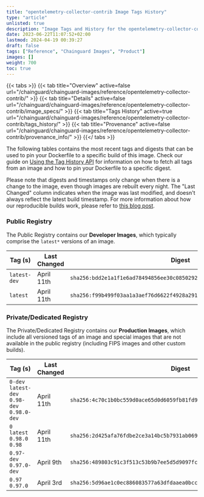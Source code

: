 ```yaml
---
title: "opentelemetry-collector-contrib Image Tags History"
type: "article"
unlisted: true
description: "Image Tags and History for the opentelemetry-collector-contrib Chainguard Image"
date: 2023-06-22T11:07:52+02:00
lastmod: 2024-04-19 00:39:27
draft: false
tags: ["Reference", "Chainguard Images", "Product"]
images: []
weight: 700
toc: true
---
```


{{< tabs >}}
{{< tab title="Overview" active=false url="/chainguard/chainguard-images/reference/opentelemetry-collector-contrib/" >}}
{{< tab title="Details" active=false url="/chainguard/chainguard-images/reference/opentelemetry-collector-contrib/image_specs/" >}}
{{< tab title="Tags History" active=true url="/chainguard/chainguard-images/reference/opentelemetry-collector-contrib/tags_history/" >}}
{{< tab title="Provenance" active=false url="/chainguard/chainguard-images/reference/opentelemetry-collector-contrib/provenance_info/" >}}
{{</ tabs >}}

The following tables contains the most recent tags and digests that can be used to pin your Dockerfile to a specific build of this image. Check our guide on [Using the Tag History API](/chainguard/chainguard-images/using-the-tag-history-api/) for information on how to fetch all tags from an image and how to pin your Dockerfile to a specific digest.

Please note that digests and timestamps only change when there is a change to the image, even though images are rebuilt every night. The "Last Changed" column indicates when the image was last modified, and doesn't always reflect the latest build timestamp. For more information about how our reproducible builds work, please refer to [this blog post](https://www.chainguard.dev/unchained/reproducing-chainguards-reproducible-image-builds).

### Public Registry
The Public Registry contains our **Developer Images**, which typically comprise the `latest*` versions of an image.

| Tag (s)       | Last Changed | Digest                                                                    |
|---------------|--------------|---------------------------------------------------------------------------|
|  `latest-dev` | April 11th   | `sha256:bdd2e1a1f1e6ad78494856ee30c08502925db17c1e7a0519d3a793bf5a881c47` |
|  `latest`     | April 11th   | `sha256:f99b499f03aa1a3aef76d6622f4928a2918877da8a3d5335ddadb4ba92446219` |


### Private/Dedicated Registry
The Private/Dedicated Registry contains our **Production Images**, which include all versioned tags of an image and special images that are not available in the public registry (including FIPS images and other custom builds).

| Tag (s)                                       | Last Changed | Digest                                                                    |
|-----------------------------------------------|--------------|---------------------------------------------------------------------------|
|  `0-dev` `latest-dev` `0.98-dev` `0.98.0-dev` | April 11th   | `sha256:4c70c1b0bc559d0ace65d0d6059fb81fd9dbaed410bb7bbf32ed76299175c8b6` |
|  `0` `latest` `0.98.0` `0.98`                 | April 11th   | `sha256:2d425afa76fdbe2ce3a14bc5b7931ab069ac328d958de760e453f466c49809b3` |
|  `0.97-dev` `0.97.0-dev`                      | April 9th    | `sha256:489803c91c3f513c53b9b7ee5d5d9097fc15e90a05c123ed9892a9d3db511587` |
|  `0.97` `0.97.0`                              | April 3rd    | `sha256:5d96ae1c0ec886083577a63dfdaaea0bcc345d47c04a15c0bf0fed100749efb3` |

